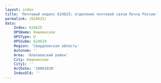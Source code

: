 ```yaml
---
layout: index
title: 'Почтовый индекс 624625: отделение почтовой связи Почты России'
permalink: /624625/
data:
    Index: 624625
    OPSName: Кишкинское
    OPSType: О
    OPSSubm: 624619
    Region: 'Свердловская область'
    Autonom: ''
    Area: 'Алапаевский район'
    City: Кишкинское
    City1: ''
    ActDate: '20001030'
    IndexOld: ''
---
```

